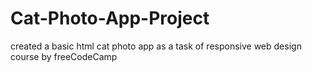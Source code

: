 # Cat-Photo-App-Project
created a basic html cat photo app as a task of responsive web design course by freeCodeCamp
